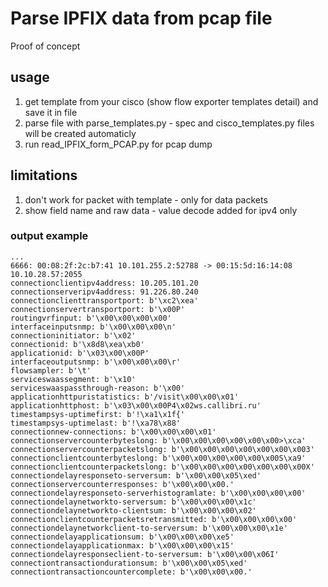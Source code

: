 # Parse IPFIX data from pcap file

Proof of concept

## usage

1. get template from your cisco (show flow exporter templates detail) and save it in file
2. parse file with parse_templates.py - spec and cisco_templates.py files will be created automaticly
3. run read_IPFIX_form_PCAP.py for pcap dump

## limitations

1. don't work for packet with template - only for data packets
2. show field name and raw data - value decode added for ipv4 only

### output example

```
...
6666: 00:08:2f:2c:b7:41 10.101.255.2:52788 -> 00:15:5d:16:14:08 10.10.28.57:2055
connectionclientipv4address: 10.205.101.20
connectionserveripv4address: 91.226.80.240
connectionclienttransportport: b'\xc2\xea'
connectionservertransportport: b'\x00P'
routingvrfinput: b'\x00\x00\x00\x00'
interfaceinputsnmp: b'\x00\x00\x00\n'
connectioninitiator: b'\x02'
connectionid: b'\x8d8\xea\xb0'
applicationid: b'\x03\x00\x00P'
interfaceoutputsnmp: b'\x00\x00\x00\r'
flowsampler: b'\t'
serviceswaassegment: b'\x10'
serviceswaaspassthrough-reason: b'\x00'
applicationhttpuristatistics: b'/visit\x00\x00\x01'
applicationhttphost: b'\x03\x00\x00P4\x02ws.callibri.ru'
timestampsys-uptimefirst: b'!\xa1\x1f{'
timestampsys-uptimelast: b'!\xa78\x88'
connectionnew-connections: b'\x00\x00\x00\x01'
connectionservercounterbyteslong: b'\x00\x00\x00\x00\x00\x00>\xca'
connectionservercounterpacketslong: b'\x00\x00\x00\x00\x00\x00\x003'
connectionclientcounterbyteslong: b'\x00\x00\x00\x00\x00\x00S\xa9'
connectionclientcounterpacketslong: b'\x00\x00\x00\x00\x00\x00\x00X'
connectiondelayresponseto-serversum: b'\x00\x00\x05\xed'
connectionservercounterresponses: b'\x00\x00\x00.'
connectiondelayresponseto-serverhistogramlate: b'\x00\x00\x00\x00'
connectiondelaynetworkto-serversum: b'\x00\x00\x00\x1c'
connectiondelaynetworkto-clientsum: b'\x00\x00\x00\x02'
connectionclientcounterpacketsretransmitted: b'\x00\x00\x00\x00'
connectiondelaynetworkclient-to-serversum: b'\x00\x00\x00\x1e'
connectiondelayapplicationsum: b'\x00\x00\x00\xe5'
connectiondelayapplicationmax: b'\x00\x00\x00\x15'
connectiondelayresponseclient-to-serversum: b'\x00\x00\x06I'
connectiontransactiondurationsum: b'\x00\x00\x05\xed'
connectiontransactioncountercomplete: b'\x00\x00\x00.'
```

